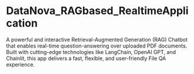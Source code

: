 # DataNova_RAGbased_RealtimeApplication
A powerful and interactive Retrieval-Augmented Generation (RAG) Chatbot that enables real-time question-answering over uploaded PDF documents. Built with cutting-edge technologies like LangChain, OpenAI GPT, and Chainlit, this app delivers a fast, flexible, and user-friendly File QA experience.
